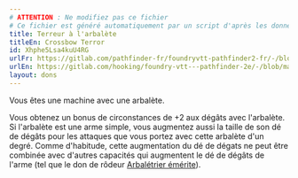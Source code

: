 ```yaml
---
# ATTENTION : Ne modifiez pas ce fichier
# Ce fichier est généré automatiquement par un script d'après les données du module Foundry VTT officiel et de sa traduction
title: Terreur à l'arbalète
titleEn: Crossbow Terror
id: Xhphe5Lsa4kuU4RG
urlFr: https://gitlab.com/pathfinder-fr/foundryvtt-pathfinder2-fr/-/blob/master/data/feats/Xhphe5Lsa4kuU4RG.htm
urlEn: https://gitlab.com/hooking/foundry-vtt---pathfinder-2e/-/blob/master/packs/data/feats.db/crossbow-terror.json
layout: dons
---
```

Vous êtes une machine avec une arbalète.

Vous obtenez un bonus de circonstances de +2 aux dégâts avec l'arbalète. Si l'arbalète est une arme simple, vous augmentez aussi la taille de son dé de dégâts pour les attaques que vous portez avec cette arbalète d'un degré. Comme d'habitude, cette augmentation du dé de dégats ne peut être combinée avec d'autres capacités qui augmentent le dé de dégâts de l'arme (tel que le don de rôdeur [Arbalétrier émérite](arbalétrier-émérite.html)).
